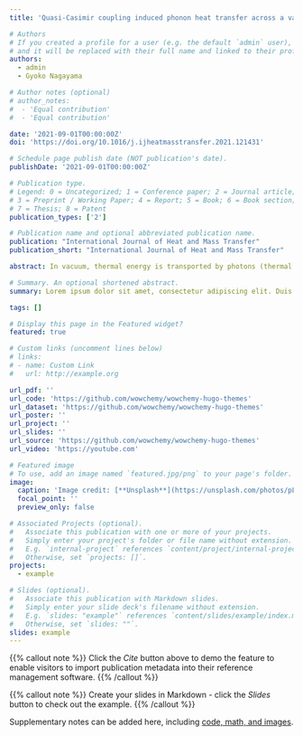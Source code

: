 ```yaml
---
title: 'Quasi-Casimir coupling induced phonon heat transfer across a vacuum gap'

# Authors
# If you created a profile for a user (e.g. the default `admin` user), write the username (folder name) here
# and it will be replaced with their full name and linked to their profile.
authors:
  - admin
  - Gyoko Nagayama

# Author notes (optional)
# author_notes:
#  - 'Equal contribution'
#  - 'Equal contribution'

date: '2021-09-01T00:00:00Z'
doi: 'https://doi.org/10.1016/j.ijheatmasstransfer.2021.121431'

# Schedule page publish date (NOT publication's date).
publishDate: '2021-09-01T00:00:00Z'

# Publication type.
# Legend: 0 = Uncategorized; 1 = Conference paper; 2 = Journal article;
# 3 = Preprint / Working Paper; 4 = Report; 5 = Book; 6 = Book section;
# 7 = Thesis; 8 = Patent
publication_types: ['2']

# Publication name and optional abbreviated publication name.
publication: "International Journal of Heat and Mass Transfer"
publication_short: "International Journal of Heat and Mass Transfer"

abstract: In vacuum, thermal energy is transported by photons (thermal radiation) but not phonons. Recent studies, however, indicated that phonon heat transfer across a vacuum gap is mediated by the quantum fluctuation of electromagnetic fields. Specifically, in the heat exchange between two objects separated by a nanoscale vacuum gap, phonons carry thermal energy more efficiently than photons. However, it remains unclear if phonons can propagate without electromagnetic fields. Here, we demonstrate that phonon transmission across a sub-nanometer vacuum gap can be induced by quasi-Casimir force subjected to the Lennard–Jones atoms using classical molecular dynamics simulation. The net heat flux across the vacuum gap increases exponentially as the gap distance decreases, owing to acoustic phonon transmission. The local heat flux, evaluated using the Irving–Kirkwood method, increases singularly at the interfacial layers, while that at the inner layers agrees well with the net heat flux. These findings provide evidence of the strong thermal resonance induced by quasi-Casimir coupling between the interfacial layers. Thus, we conclude that the quasi-Casimir coupling induced by intermolecular interaction is a heat transfer mode for phonon heat transfer across a vacuum gap in nanoscale.

# Summary. An optional shortened abstract.
summary: Lorem ipsum dolor sit amet, consectetur adipiscing elit. Duis posuere tellus ac convallis placerat. Proin tincidunt magna sed ex sollicitudin condimentum.

tags: []

# Display this page in the Featured widget?
featured: true

# Custom links (uncomment lines below)
# links:
# - name: Custom Link
#   url: http://example.org

url_pdf: ''
url_code: 'https://github.com/wowchemy/wowchemy-hugo-themes'
url_dataset: 'https://github.com/wowchemy/wowchemy-hugo-themes'
url_poster: ''
url_project: ''
url_slides: ''
url_source: 'https://github.com/wowchemy/wowchemy-hugo-themes'
url_video: 'https://youtube.com'

# Featured image
# To use, add an image named `featured.jpg/png` to your page's folder.
image:
  caption: 'Image credit: [**Unsplash**](https://unsplash.com/photos/pLCdAaMFLTE)'
  focal_point: ''
  preview_only: false

# Associated Projects (optional).
#   Associate this publication with one or more of your projects.
#   Simply enter your project's folder or file name without extension.
#   E.g. `internal-project` references `content/project/internal-project/index.md`.
#   Otherwise, set `projects: []`.
projects:
  - example

# Slides (optional).
#   Associate this publication with Markdown slides.
#   Simply enter your slide deck's filename without extension.
#   E.g. `slides: "example"` references `content/slides/example/index.md`.
#   Otherwise, set `slides: ""`.
slides: example
---
```


{{% callout note %}}
Click the _Cite_ button above to demo the feature to enable visitors to import publication metadata into their reference management software.
{{% /callout %}}

{{% callout note %}}
Create your slides in Markdown - click the _Slides_ button to check out the example.
{{% /callout %}}

Supplementary notes can be added here, including [code, math, and images](https://wowchemy.com/docs/writing-markdown-latex/).
